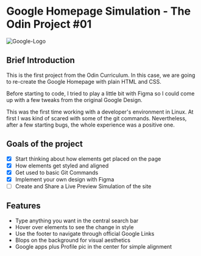 # Google Homepage Simulation - The Odin Project #01

![Google-Logo](https://user-images.githubusercontent.com/66780327/112620395-c3381280-8e28-11eb-872e-19d1cf31583a.png)

## Brief Introduction 

This is the first project from the Odin Curriculum. In this case, we are going to re-create the Google Homepage with plain HTML and CSS. 

Before starting to code, I tried to play a little bit with Figma so I could come up with a few tweaks from the original Google Design. 

This was the first time working with a developer's environment in Linux. At first I was kind of scared with some of the git commands. Nevertheless, after a few starting bugs, the whole experience was a positive one. 

## Goals of the project

- [X] Start thinking about how elements get placed on the page
- [X] How elements get styled and aligned 
- [X] Get used to basic Git Commands
- [X] Implement your own design with Figma
- [ ] Create and Share a Live Preview Simulation of the site 

## Features 

- Type anything you want in the central search bar
- Hover over elements to see the change in style
- Use the footer to navigate through official Google Links 
- Blops on the background for visual aesthetics 
- Google apps plus Profile pic in the center for simple alignment